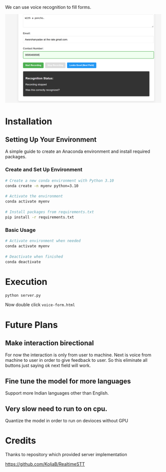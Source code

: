 We can use voice recognition to fill forms. 

![Form](./images/form.png)

# Installation 
## Setting Up Your Environment

A simple guide to create an Anaconda environment and install required packages.

### Create and Set Up Environment

```bash
# Create a new conda environment with Python 3.10
conda create -n myenv python=3.10

# Activate the environment
conda activate myenv

# Install packages from requirements.txt
pip install -r requirements.txt
```

### Basic Usage

```bash
# Activate environment when needed
conda activate myenv

# Deactivate when finished
conda deactivate
```

# Execution

```
python server.py
```

Now double click `voice-form.html`

# Future Plans

## Make interaction birectional
For now the interaction is only from user to machine. Next is voice from machine to user in order to give feedback to user. So this eliminate all buttons just saying ok next field will work.

## Fine tune the model for more languages
Support more Indian languages other than English.

## Very slow need to run to on cpu.
Quantize the model in order to run on devioces without GPU

# Credits
Thanks to repository which provided server implementation 

https://github.com/KoljaB/RealtimeSTT 
